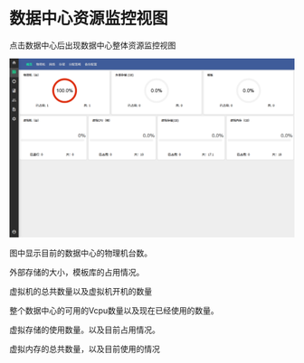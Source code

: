 # 数据中心资源监控视图

点击数据中心后出现数据中心整体资源监控视图

![](/assets/火狐截图_2016-09-24T07-15-06.967Z.png)

图中显示目前的数据中心的物理机台数。

外部存储的大小，模板库的占用情况。

虚拟机的总共数量以及虚拟机开机的数量

整个数据中心的可用的Vcpu数量以及现在已经使用的数量。

虚拟存储的使用数量。以及目前占用情况。

虚拟内存的总共数量，以及目前使用的情况



